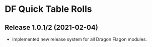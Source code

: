 # DF Quick Table Rolls

## Release 1.0.1/2 (2021-02-04)
- Implemented new release system for all Dragon Flagon modules.